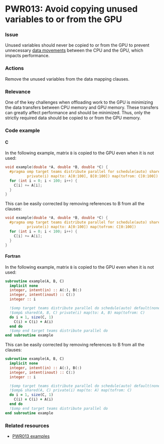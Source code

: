 # PWR013: Avoid copying unused variables to or from the GPU

### Issue

Unused variables should never be copied to or from the GPU to prevent
unnecessary [data movements](../../Glossary/Offloading.md) between the CPU and the
GPU, which impacts performance.

### Actions

Remove the unused variables from the data mapping clauses.

### Relevance

One of the key challenges when offloading work to the GPU is minimizing the data
transfers between CPU memory and GPU memory. These transfers can greatly affect
performance and should be minimized. Thus, only the strictly required data
should be copied to or from the GPU memory.

### Code example

#### C

In the following example, matrix `B` is copied to the GPU even when it is not
used:

```c
void example(double *A, double *B, double *C) {
  #pragma omp target teams distribute parallel for schedule(auto) shared(A, B) \
          private(i) map(to: A[0:100], B[0:100]) map(tofrom: C[0:100])
  for (int i = 0; i < 100; i++) {
    C[i] += A[i];
  }
}
```

This can be easily corrected by removing references to B from all the clauses:

```c
void example(double *A, double *B, double *C) {
  #pragma omp target teams distribute parallel for schedule(auto) shared(A) \
          private(i) map(to: A[0:100]) map(tofrom: C[0:100])
  for (int i = 0; i < 100; i++) {
    C[i] += A[i];
  }
}
```

#### Fortran

In the following example, matrix `B` is copied to the GPU even when it is not
used:

```f90
subroutine example(A, B, C)
  implicit none
  integer, intent(in) :: A(:), B(:)
  integer, intent(inout) :: C(:)
  integer :: i

  !$omp target teams distribute parallel do schedule(auto) default(none) &
  !$omp& shared(A, B, C) private(i) map(to: A, B) map(tofrom: C)
  do i = 1, size(C, 1)
    C(i) = C(i) + A(i)
  end do
  !$omp end target teams distribute parallel do
end subroutine example
```

This can be easily corrected by removing references to B from all the clauses:

```f90
subroutine example(A, B, C)
  implicit none
  integer, intent(in) :: A(:), B(:)
  integer, intent(inout) :: C(:)
  integer :: i

  !$omp target teams distribute parallel do schedule(auto) default(none) &
  !$omp& shared(A, C) private(i) map(to: A) map(tofrom: C)
  do i = 1, size(C, 1)
    C(i) = C(i) + A(i)
  end do
  !$omp end target teams distribute parallel do
end subroutine example
```

### Related resources

* [PWR013 examples](../PWR013)
